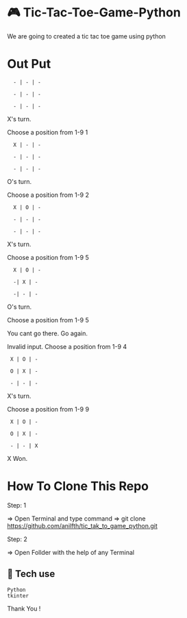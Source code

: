  # 🎮 Tic-Tac-Toe-Game-Python

We are going to created a tic tac toe game using python

  

#  Out Put

  

      - | - | -

      - | - | -

      - | - | -

X's turn.

Choose a position from 1-9 1

      X | - | -

      - | - | -

      - | - | -

O's turn.

Choose a position from 1-9 2

      X | O | -
    
      - | - | -
    
      - | - | -

X's turn.

Choose a position from 1-9 5

      X | O | -
    
      -| X | -
    
      -| - | -

O's turn.

Choose a position from 1-9 5

You cant go there. Go again.

Invalid input. Choose a position from 1-9 4

     X | O | -
    
     O | X | -
    
     - | - | -


X's turn.

Choose a position from 1-9 9

     X | O | -
     
     O | X | -
     
     - | - | X

X Won.

 
#  How To Clone This Repo

  

Step: 1

=> Open Terminal and type command => git clone https://github.com/anilfth/tic_tak_to_game_python.git

  

Step: 2

=> Open Follder with the help of any Terminal

## 🚀 Tech use

    Python
    tkinter
    



Thank You !

